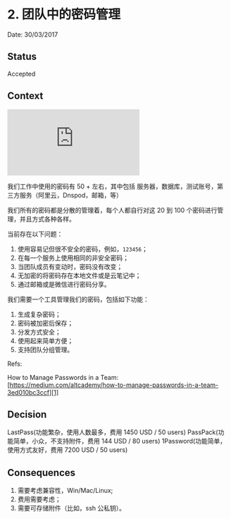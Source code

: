 # 2. 团队中的密码管理

Date: 30/03/2017

## Status

Accepted

## Context

![][image-1]

我们工作中使用的密码有 50 + 左右，其中包括
服务器，数据库，测试账号，第三方服务（阿里云，Dnspod，邮箱，等）

我们所有的密码都是分散的管理着，每个人都自行对这 20 到 100 个密码进行管理，并且方式各种各样。

当前存在以下问题：

1. 使用容易记但很不安全的密码，例如，`123456`；
2. 在每一个服务上使用相同的非安全密码；
3. 当团队成员有变动时，密码没有改变；
4. 无加密的将密码存在本地文件或是云笔记中；
5. 通过邮箱或是微信进行密码分享。

我们需要一个工具管理我们的密码，包括如下功能：

1. 生成复杂密码；
2. 密码被加密后保存；
3. 分发方式安全；
4. 使用起来简单方便；
5. 支持团队分组管理。

Refs:

How to Manage Passwords in a Team: [https://medium.com/altcademy/how-to-manage-passwords-in-a-team-3ed010bc3ccf][1]

## Decision

LastPass(功能繁杂，使用人数最多，费用 1450 USD / 50 users)
PassPack(功能简单，小众，不支持附件，费用 144 USD / 80 users)
1Password(功能简单，使用方式友好，费用 7200 USD / 50 users)

## Consequences

1. 需要考虑兼容性，Win/Mac/Linux;
2. 费用需要考虑；
3. 需要可存储附件（比如，ssh 公私钥）。

[1]:	https://medium.com/altcademy/how-to-manage-passwords-in-a-team-3ed010bc3ccf

[image-1]:	http://v.youku.com/v_show/id_XMjk5ODQ3NzA3Mg==.html